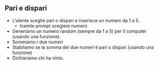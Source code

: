 ## Pari e dispari

- L’utente sceglie pari o dispari e inserisce un numero da 1 a 5. 
    - tramite prompt sceglere numero
- Generiamo un numero random (sempre da 1 a 5) per il computer (usando una funzione).
- Sommiamo i due numeri 
- Stabiliamo se la somma dei due numeri è pari o dispari (usando una funzione) 
- Dichiariamo chi ha vinto.